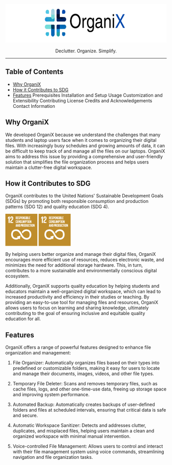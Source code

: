 <p align="center">
  <a href="https://github.com/Gteknolohiya/organix" target="_blank">
    <picture>
      <source media="(prefers-color-scheme: dark)" srcset="https://github.com/Gteknolohiya/organix/blob/main/logo.svg">
      <source media="(prefers-color-scheme: light)" srcset="https://github.com/Gteknolohiya/organix/blob/main/logo.svg">
      <img alt="OrganiX" src="https://github.com/Gteknolohiya/organix/blob/main/logo.svg" height="120" style="max-width: 100%;">
    </picture>
  </a>
</p>

<p align="center">
  Declutter. Organize. Simplify.
</p>

------

## Table of Contents
* [Why OrganiX](#why-organix)
* [How it Contributes to SDG](#how-it-contributes-to-sdg)
* [Features](#features)
Prerequisites
Installation and Setup
Usage
Customization and Extensibility
Contributing
License
Credits and Acknowledgements
Contact Information

## Why OrganiX
We developed OrganiX because we understand the challenges that many students and laptop users face when it comes to organizing their digital files. With increasingly busy schedules and growing amounts of data, it can be difficult to keep track of and manage all the files on our laptops. OrganiX aims to address this issue by providing a comprehensive and user-friendly solution that simplifies the file organization process and helps users maintain a clutter-free digital workspace.

## How it Contributes to SDG

OrganiX contributes to the United Nations' Sustainable Development Goals (SDGs) by promoting both responsible consumption and production patterns (SDG 12) and quality education (SDG 4).

<picture align="center">
  <img alt="SDG 12: Responsible Consumption and Production" src="https://github.com/Gteknolohiya/organix/blob/main/assets/E_SDG_Icons-12.jpg" width="100" height="100">
  <img alt="SDG 12: Responsible Consumption and Production" src="https://github.com/Gteknolohiya/organix/blob/main/assets/E_SDG_Icons-12.jpg" width="100" height="100">
</picture>

By helping users better organize and manage their digital files, OrganiX encourages more efficient use of resources, reduces electronic waste, and minimizes the need for additional storage hardware. This, in turn, contributes to a more sustainable and environmentally conscious digital ecosystem.

Additionally, OrganiX supports quality education by helping students and educators maintain a well-organized digital workspace, which can lead to increased productivity and efficiency in their studies or teaching. By providing an easy-to-use tool for managing files and resources, OrganiX allows users to focus on learning and sharing knowledge, ultimately contributing to the goal of ensuring inclusive and equitable quality education for all.

## Features
OrganiX offers a range of powerful features designed to enhance file organization and management:

1. File Organizer: Automatically organizes files based on their types into predefined or customizable folders, making it easy for users to locate and manage their documents, images, videos, and other file types.

2. Temporary File Deleter: Scans and removes temporary files, such as cache files, logs, and other one-time-use data, freeing up storage space and improving system performance.

3. Automated Backup: Automatically creates backups of user-defined folders and files at scheduled intervals, ensuring that critical data is safe and secure.

4. Automatic Workspace Sanitizer: Detects and addresses clutter, duplicates, and misplaced files, helping users maintain a clean and organized workspace with minimal manual intervention.

5. Voice-controlled File Management: Allows users to control and interact with their file management system using voice commands, streamlining navigation and file organization tasks.

